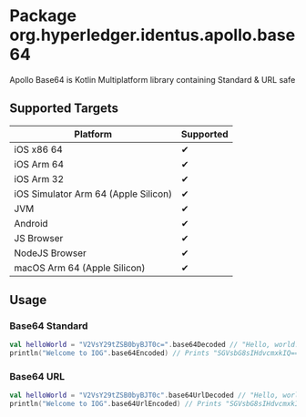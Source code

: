# Package org.hyperledger.identus.apollo.base64

Apollo Base64 is Kotlin Multiplatform library containing Standard & URL safe

## Supported Targets

| Platform                             | Supported |
|--------------------------------------|-----------|
| iOS x86 64                           | ✔         |
| iOS Arm 64                           | ✔         |
| iOS Arm 32                           | ✔         |
| iOS Simulator Arm 64 (Apple Silicon) | ✔         |
| JVM                                  | ✔         | 
| Android                              | ✔         |
| JS Browser                           | ✔         |
| NodeJS Browser                       | ✔         |
| macOS Arm 64 (Apple Silicon)         | ✔         |

## Usage

### Base64 Standard

```kotlin
val helloWorld = "V2VsY29tZSB0byBJT0c=".base64Decoded // "Hello, world!"
println("Welcome to IOG".base64Encoded) // Prints "SGVsbG8sIHdvcmxkIQ=="
```

### Base64 URL

```kotlin
val helloWorld = "V2VsY29tZSB0byBJT0c".base64UrlDecoded // "Hello, world!"
println("Welcome to IOG".base64UrlEncoded) // Prints "SGVsbG8sIHdvcmxkIQ"
```
